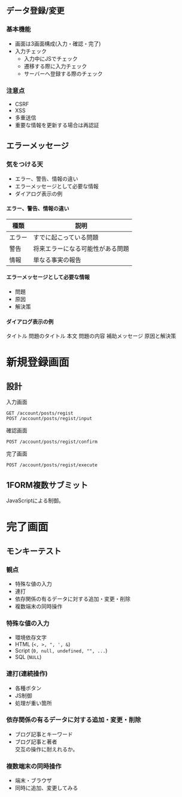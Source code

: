 ## データ登録/変更
### 基本機能
- 画面は3画面構成(入力・確認・完了)
- 入力チェック
    - 入力中にJSでチェック
    - 遷移する際に入力チェック
    - サーバーへ登録する際のチェック

### 注意点
- CSRF
- XSS
- 多重送信
- 重要な情報を更新する場合は再認証

## エラーメッセージ
### 気をつける天
- エラー、警告、情報の違い
- エラーメッセージとして必要な情報
- ダイアログ表示の例

#### エラー、警告、情報の違い
|種類|説明|
|---|---|
|エラー|すでに起こっている問題|
|警告|将来エラーになる可能性がある問題|
|情報|単なる事実の報告|

#### エラーメッセージとして必要な情報
- 問題
- 原因
- 解決策

#### ダイアログ表示の例
タイトル 問題のタイトル
本文 問題の内容
補助メッセージ 原因と解決策

# 新規登録画面
## 設計
入力画面
```
GET /account/posts/regist
POST /account/posts/regist/input
```
確認画面
```
POST /account/posts/regist/confirm
```
完了画面
```
POST /account/posts/regist/execute
```

## 1FORM複数サブミット
JavaScriptによる制御。

# 完了画面
## モンキーテスト
### 観点
- 特殊な値の入力
- 連打
- 依存関係の有るデータに対する追加・変更・削除
- 複数端末の同時操作

### 特殊な値の入力
- 環境依存文字
- HTML (`<, >, ", ', &`)
- Script (`0, null, undefined, "", ...`)
- SQL (`NULL`)

### 連打(連続操作)
- 各種ボタン
- JS制御
- 処理が重い箇所

### 依存関係の有るデータに対する追加・変更・削除
- ブログ記事とキーワード
- ブログ記事と著者  
交互の操作に耐えれるか。


### 複数端末の同時操作
- 端末・ブラウザ
- 同時に追加、変更してみる